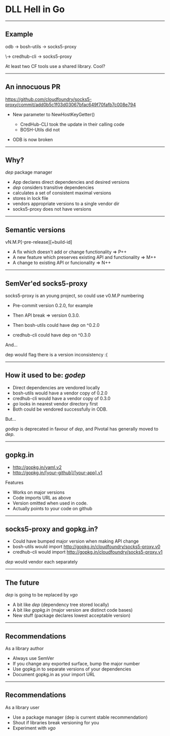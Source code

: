 # DLL Hell in Go

---

## Example

odb -> bosh-utils -> socks5-proxy

\\-> credhub-cli -> socks5-proxy

At least two CF tools use a shared library. Cool?

---

## An innocuous PR
https://github.com/cloudfoundry/socks5-proxy/commit/add0b5c1f03d03067bfac649f70fafb7c008e794

* New parameter to NewHostKeyGetter()

    * CredHub-CLI took the update in their calling code
    * BOSH-Utils did not

* ODB is now broken

---

## Why?

_dep_ package manager

* App declares direct dependencies and desired versions
* _dep_ considers transitive dependencies
* calculates a set of consistent maximal versions
* stores in lock file
* vendors appropriate versions to a single vendor dir
* socks5-proxy does not have versions

---

## Semantic versions

vN.M.P[-pre-release][+build-id]

* A fix which doesn't add or change functionality => P++
* A new feature which preserves existing API and functionality => M++
* A change to existing API or funcionality => N++

---

## SemVer'ed socks5-proxy

socks5-proxy is an young project, so could use v0.M.P numbering

* Pre-commit version 0.2.0, for example
* Then API break => version 0.3.0.

* Then bosh-utils could have dep on ^0.2.0
* credhub-cli could have dep on ^0.3.0

And...

dep would flag there is a version inconsistency :(

---

## How it used to be: _godep_ 

* Direct dependencies are vendored locally
* bosh-utils would have a vendor copy of 0.2.0
* credhub-cli would have a vendor copy of 0.3.0
* _go_ looks in nearest vendor directory first
* Both could be vendored successfully in ODB.

But...

_godep_ is deprecated in favour of _dep_,
and Pivotal has generally moved to _dep_.

---

## gopkg.in

* http://gopkg.in/yaml.v2
* http://gopkg.in/[your-github]/[your-app].v1

Features
* Works on major versions
* Code imports URL as above
* Version omitted when used in code.
* Actually points to your code on github

---

## socks5-proxy and gopkg.in?

* Could have bumped major version when making API change
* bosh-utils would import http://gopkg.in/cloudfoundry/socks5-proxy.v0
* credhub-cli would import http://gopkg.in/cloudfoundry/socks5-proxy.v1

_dep_ would vendor each separately

---

## The future

_dep_ is going to be replaced by _vgo_

* A bit like _dep_ (dependency tree stored locally)
* A bit like _gopkg.in_ (major version are distinct code bases)
* New stuff (package declares lowest acceptable version)

---

## Recommendations

As a library author
* Always use SemVer
* If you change any exported surface, bump the major number
* Use gopkg.in to separate versions of your dependencies
* Document gopkg.in as your import URL

---

## Recommendations

As a library user
* Use a package manager (dep is current stable recommendation)
* Shout if libraries break versioning for you
* Experiment with _vgo_
